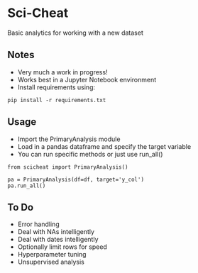 # Sci-Cheat
Basic analytics for working with a new dataset

## Notes
* Very much a work in progress!
* Works best in a Jupyter Notebook environment
* Install requirements using:
```
pip install -r requirements.txt
```
## Usage
* Import the PrimaryAnalysis module
* Load in a pandas dataframe and specify the target variable
* You can run specific methods or just use run_all()
```
from scicheat import PrimaryAnalysis()

pa = PrimaryAnalysis(df=df, target='y_col')
pa.run_all()
```

## To Do
* Error handling
* Deal with NAs intelligently
* Deal with dates intelligently
* Optionally limit rows for speed
* Hyperparameter tuning
* Unsupervised analysis
